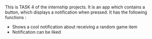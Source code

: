This is TASK 4 of the internship projects. It is an app which contains a button, which displays a notification when pressed. It has the following functions :
- Shows a cool notification about receiving a random game item
- Notification can be liked
